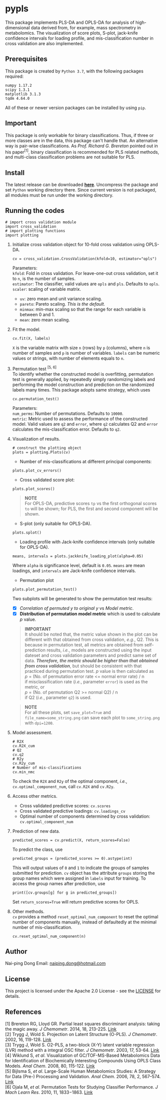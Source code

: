 # pypls
This package implements PLS-DA and OPLS-DA for analysis of
high-dimensional data derived from, for example, mass spectrometry
in metabolomics. The visualization of score plots, S-plot, jack-knife
confidence intervals for loading profile, and mis-classification number
in cross validation are also implemented.
## Prerequisites
This package is created by ```Python 3.7```, with the following packages
required:
```
numpy 1.17.2
scipy 1.3.1
matplotlib 3.1.3
tqdm 4.64.0
```
All of these or newer version packages can be installed by using ``pip``.
## Important
This package is only workable for binary classifications. Thus, if three or
more classes are in the data, this package can't handle that. An alternative
way is pair-wise classifications. As *Prof. Richard G. Brereton*
pointed out in his paper<sup>[1]</sup>, binary classification is recommended for PLS
related methods, and multi-class classification problems are not suitable
for PLS. 
## Install
The latest release can be downloaded
[**here**](https://github.com/DongElkan/pypls/releases).
Uncompress the package and set `Python` working directory there.
Since current version is not packaged, all modules must be run
under the working directory.
## Running the codes
```
# import cross validation module
import cross_validation
# import plotting functions
import plotting
``` 
1. Initialize cross validation object for 10-fold cross validation using
OPLS-DA.
    ```
    cv = cross_validation.CrossValidation(kfold=10, estimator="opls")
    ```
    Parameters:  
    `kfold`: Fold in cross validation. For leave-one-out cross validation,
    set it to `n`, is the number of samples.  
    `estimator`: The classifier, valid values are `opls` and `pls`. Defaults to `opls`.  
    `scaler`: scaling of variable matrix.    
     * `uv`: zero mean and unit variance scaling.  
     * `pareto`: Pareto scaling. *This is the default.*  
     * `minmax`: min-max scaling so that the range for each variable is
     between 0 and 1.  
     * `mean`: zero mean scaling.
2. Fit the model.
   ```
   cv.fit(X, labels)
   ```
   `X` is the variable matrix with size `n` (rows) by `p` (columns), where
   `n` is number of samples and `p` is number of variables.
   `labels` can be numeric values or strings, with number of
   elements equals to `n`.
3. Permutation test <sup>[5, 6]</sup>    
    To identify whether the constructed model is overfitting, permutation
test is generally applied, by repeatedly simply randomizing labels and performing
the model construction and prediction on the randomized labels many times. This
package adopts same strategy, which uses
    ```
    cv.permutation_test()
    ```
    Parameters:  
    `num_perms`: Number of permutations. Defaults to `10000`.  
    `metric`: Metric used to assess the performance of the constructed model. Valid
values are `q2` and `error`, where `q2` calculates Q2 and `error` calculates the
mis-classification error. Defaults to `q2`.
4. Visualization of results.
    ```
    # construct the plotting object
    plots = plotting.Plots(cv)
    ```
    * Number of mis-classifications at different principal components:
    ```
    plots.plot_cv_errors()
    ```
    * Cross validated score plot:
    ```
    plots.plot_scores()
    ```
   > **NOTE**  
   > For OPLS-DA, predictive scores `tp` vs the first orthogonal scores `to`
will be shown; for PLS, the first and second component will be shown.
    * S-plot (only suitable for OPLS-DA).
    ```
    plots.splot()
    ```
    * Loading profile with Jack-knife confidence intervals (only suitable for OPLS-DA).
    ```
    means, intervals = plots.jackknife_loading_plot(alpha=0.05)
    ```
    Where `alpha` is significance level, default is `0.05`.
    `means` are mean loadings, and `intervals` are
    Jack-knife confidence intervals.  
    * Permutation plot
    ```
   plots.plot_permutation_test()
   ```
   Two subplots will be generated to show the permutation test results:  
    - [x] _Correlation of permuted y to original y_ vs _Model metric_.
    - [x] **Distribution of permutation model metric** which is used to calculate _p_ value.    

   > **IMPORTANT**  
   > It should be noted that, the metric value shown in the plot can be different with that obtained
from cross validation, _e.g._, Q2. This is because in permutation test, all metrics are obtained from
self-prediction results, _i.e._, models are constructed using the input dateset and cross validation
parameters and predict same set of data. **_Therefore, the metric should be higher than that obtained
from cross validation_**, but should be consistent with that practiced during permutation test. _p_
value is then calculated as  
    _p_ = (No. of permutation error rate <= normal error rate) / n  
if misclassification rate (_i.e._, parameter `error`) is used as the metric, or  
    _p_ = (No. of permutation Q2 >= normal Q2) / n  
if Q2 (_i.e._, parameter `q2`) is used.
    
   > **NOTE**  
   > For all these plots, set `save_plot=True` and `file_name=some_string.png`
can save each plot to `some_string.png` with `dpi=1200`.
5. Model assessment.
    ```
    # R2X
    cv.R2X_cum
    # Q2
    cv.q2
    # R2y
    cv.R2y_cum
    # Number of mis-classifications
    cv.min_nmc
    ```
   To check the `R2X` and `R2y` of the optimal component, _i.e._,
`cv.optimal_component_num`, call `cv.R2X` and `cv.R2y`.
6. Access other metrics.
    * Cross validated predictive scores: `cv.scores`
    * Cross validated predictive loadings: `cv.loadings_cv`
    * Optimal number of components determined by cross
    validation: `cv.optimal_component_num`
7. Prediction of new data.
    ```
    predicted_scores = cv.predict(X, return_scores=False)
    ```
    To predict the class, use
    ```
    predicted_groups = (predicted_scores >= 0).astype(int)
    ```
    This will output values of `0` and `1` to indicate the
    groups of samples submitted for prediction. `cv` object
    has the attribute `groups` storing the group names which
    were assigned in `labels` input for training. To access the
    group names after prediction, use
    ```
    print([cv.groups[g] for g in predicted_groups])
    ```
    Set `return_scores=True` will return predictive scores for OPLS.
8. Other methods.  
    `cv` provides a method `reset_optimal_num_component` to reset
    the optimal number of components manually, instead of defaultedly
    at the minimal number of mis-classification.
    ```
    cv.reset_optimal_num_component(n)
    ```

## Author
Nai-ping Dong
Email: naiping.dong@hotmail.com

## License
This project is licensed under the Apache 2.0 License - see the [LICENSE](https://github.com/DongElkan/pypls/blob/master/LICENSE) for details.

## References
[1] Brereton RG, Lloyd GR. Partial least squares discriminant analysis:
taking the magic away. *J Chemometr*. 2014, 18, 213-225.
[Link](https://onlinelibrary.wiley.com/doi/abs/10.1002/cem.2609)  
[2] Trygg J, Wold S. Projection on Latent Structure (O-PLS). *J
Chemometr*. 2002, 16, 119-128.
[Link](https://onlinelibrary.wiley.com/doi/abs/10.1002/cem.695)   
[3] Trygg J, Wold S. O2-PLS, a two-block (X-Y) latent variable regression
(LVR) method with a integral OSC filter. *J Chemometr*. 2003, 17, 53-64.
[Link](https://onlinelibrary.wiley.com/doi/abs/10.1002/cem.775)  
[4] Wiklund S, *et al*. Visualization of GC/TOF-MS-Based Metabolomics
Data for Identification of Biochemically Interesting Compounds Using
OPLS Class Models. *Anal Chem*. 2008, 80, 115-122.
[Link](https://pubs.acs.org/doi/abs/10.1021/ac0713510)  
[5] Bijlsma S, *et al*. Large-Scale Human Metabolomics Studies: A Strategy for
Data (Pre-) Processing and Validation. *Anal Chem*. 2006, 78, 2, 567–574.
[Link](https://pubs.acs.org/doi/10.1021/ac051495j)  
[6] Ojala M, *et al*. Permutation Tests for Studying Classifier Performance.
*J Mach Learn Res*. 2010, 11, 1833−1863.
[Link](https://www.jmlr.org/papers/v11/ojala10a.html)
